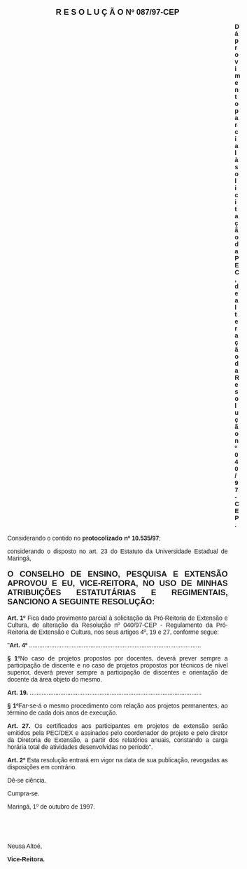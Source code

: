 <BODY>

<B><FONT FACE="Arial" SIZE=4><P ALIGN="CENTER">R E S O L U &Ccedil; &Atilde; O  Nº  087/97-CEP</P>
</B></FONT><FONT FACE="Arial"><P ALIGN="JUSTIFY"></P><DIR>
<DIR>
<DIR>
<DIR>
<DIR>
<DIR>
<DIR>
<DIR>
<DIR>
<DIR>
<DIR>
<DIR>
<DIR>

<B><P ALIGN="JUSTIFY">D&aacute; provimento parcial &agrave; solicita&ccedil;&atilde;o da PEC, de altera&ccedil;&atilde;o da Resolu&ccedil;&atilde;o nº 040/97-CEP.</P>
</B><P ALIGN="JUSTIFY"></P></DIR>
</DIR>
</DIR>
</DIR>
</DIR>
</DIR>
</DIR>
</DIR>
</DIR>
</DIR>
</DIR>
</DIR>
</DIR>

<P ALIGN="JUSTIFY">&#9;&#9;Considerando o contido no <B>protocolizado nº 10.535/97</B>;</P>
<P ALIGN="JUSTIFY">&#9;&#9;considerando o disposto no art. 23 do Estatuto da Universidade Estadual de Maring&aacute;,</P>
<P ALIGN="JUSTIFY"></P>
</FONT><B><FONT FACE="Arial" SIZE=4><P ALIGN="JUSTIFY">O CONSELHO DE ENSINO, PESQUISA E EXTENS&Atilde;O APROVOU E EU, VICE-REITORA, NO USO DE MINHAS ATRIBUI&Ccedil;&Otilde;ES ESTATUT&Aacute;RIAS E REGIMENTAIS, SANCIONO A SEGUINTE RESOLU&Ccedil;&Atilde;O:</P>
</B></FONT><FONT FACE="Arial"><P ALIGN="JUSTIFY"></P>
<B><P ALIGN="JUSTIFY">Art. 1º</B> Fica dado provimento parcial &agrave; solicita&ccedil;&atilde;o da Pr&oacute;-Reitoria de Extens&atilde;o e Cultura, de altera&ccedil;&atilde;o da Resolu&ccedil;&atilde;o nº 040/97-CEP - Regulamento da Pr&oacute;-Reitoria de Extens&atilde;o e Cultura, nos seus artigos 4º, 19 e 27, conforme segue:</P>
<P ALIGN="JUSTIFY">&#9;&#9;&quot;<B>Art. 4º </B>.....................................................................................................</P>
<B><P ALIGN="JUSTIFY">&#9;&#9;§ 1º</B>No caso de projetos propostos por docentes, dever&aacute; prever sempre a participa&ccedil;&atilde;o de discente e no caso de projetos propostos por t&eacute;cnicos de n&iacute;vel superior, dever&aacute; prever sempre a participa&ccedil;&atilde;o de discentes e orienta&ccedil;&atilde;o de docente da &aacute;rea objeto do mesmo.</P>
<P ALIGN="JUSTIFY">&#9;&#9;<B>Art. 19.</B> .....................................................................................................</P>
<B><P ALIGN="JUSTIFY">&#9;&#9;§ 1º</B>Far-se-&aacute; o mesmo procedimento com rela&ccedil;&atilde;o aos projetos permanentes, ao t&eacute;rmino de cada dois anos de execu&ccedil;&atilde;o.</P>
<P ALIGN="JUSTIFY">&#9;&#9;<B>Art. 27.</B> Os certificados aos participantes em projetos de extens&atilde;o ser&atilde;o emitidos pela PEC/DEX e assinados pelo coordenador do projeto e pelo diretor da Diretoria de Extens&atilde;o, a partir dos relat&oacute;rios anuais, constando a carga hor&aacute;ria total de atividades desenvolvidas no per&iacute;odo&quot;.</P>
<B><P ALIGN="JUSTIFY">Art. 2º</B> Esta resolu&ccedil;&atilde;o entrar&aacute; em vigor na data de sua publica&ccedil;&atilde;o, revogadas as disposi&ccedil;&otilde;es em contr&aacute;rio.</P>
<P ALIGN="JUSTIFY">D&ecirc;-se ci&ecirc;ncia.</P>
<P ALIGN="JUSTIFY">Cumpra-se.</P>
<P ALIGN="JUSTIFY"></P>
<P>Maring&aacute;, 1º de outubro de 1997.</P>
<P ALIGN="JUSTIFY"></P>
<P ALIGN="JUSTIFY">&nbsp;</P>
<P ALIGN="JUSTIFY">&nbsp;</P>
<P ALIGN="JUSTIFY">Neusa Alto&eacute;,</P>
<B><P ALIGN="JUSTIFY">Vice-Reitora.</P></B></FONT></BODY>
